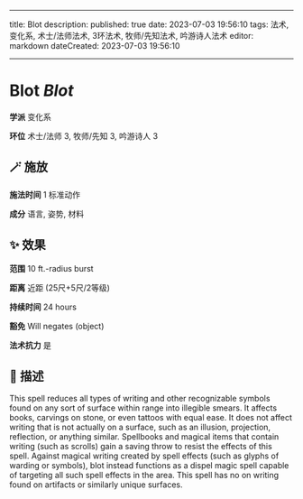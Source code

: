 
---
title: Blot
description: 
published: true
date: 2023-07-03 19:56:10
tags: 法术, 变化系, 术士/法师法术, 3环法术, 牧师/先知法术, 吟游诗人法术
editor: markdown
dateCreated: 2023-07-03 19:56:10

---

# **Blot** *Blot*

**学派** 变化系 

**环位** 术士/法师 3, 牧师/先知 3, 吟游诗人 3

## 🪄 施放

**施法时间** 1 标准动作

**成分** 语言, 姿势, 材料

## ✨ 效果  

**范围** 10 ft.-radius burst

**距离** 近距 (25尺+5尺/2等级)  

**持续时间** 24 hours 

**豁免** Will negates (object)

**法术抗力** 是

## 📖 描述

This spell reduces all types of writing and other recognizable symbols found on any sort of surface within range into illegible smears. It affects books, carvings on stone, or even tattoos with equal ease. It does not affect writing that is not actually on a surface, such as an illusion, projection, reflection, or anything similar. Spellbooks and magical items that contain writing (such as scrolls) gain a saving throw to resist the effects of this spell. Against magical writing created by spell effects (such as glyphs of warding or symbols), blot instead functions as a dispel magic spell capable of targeting all such spell effects in the area. This spell has no on writing found on artifacts or similarly unique surfaces.
    